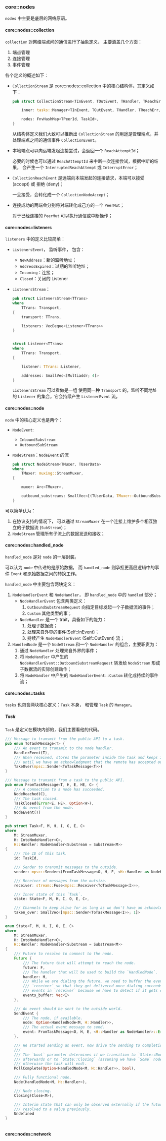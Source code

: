### core::nodes

`nodes` 中主要是底层的网络原语。



#### core::nodes::collection

`collection` 对网络端点间的通信进行了抽象定义， 主要涵盖几个方面：

1. 端点管理
2. 连接管理
3. 事件管理



各个定义的概述如下：

- `CollectionStream` 是 core::nodes::collection 中的核心结构体，其定义如下：

  ```rust
  pub struct CollectionStream<TInEvent, TOutEvent, THandler, TReachErr, THandlerErr, TUserData, TConnInfo = PeerId, TPeerId = PeerId> {
  
      inner: tasks::Manager<TInEvent, TOutEvent, THandler, TReachErr, THandlerErr, TaskState<TConnInfo, TUserData>, TConnInfo>,
  
      nodes: FnvHashMap<TPeerId, TaskId>,
  }
  
  
  ```

  从结构体定义我们大致可以推断出 `CollectionStream` 的用途是管理端点，并处理端点之间的通信事件 `CollectionEvent`。

- 本地端点可以向远端发起连接尝试，会返回一个 `ReachAttemptId`；

  必要的时候也可以通过 `ReachAttemptId` 来中断一次连接尝试，根据中断的结果， 会产生一个 `InterruptedReachAttempt` 或 `InterruptError`；

- `CollectionReachEvent` 是远端向本端发起的连接请求，本端可以接受 (accept) 或 拒绝 (deny)；

  一旦接受，会转化成一个 `CollectionNodeAccept`；

- 连接成功的两端会分别将对端转化成己方的一个 `PeerMut`；

  对于已经连接的 `PeerMut` 可以执行通信或中断操作；



#### core::nodes::listeners

`listeners` 中的定义比较简单：

- `ListenersEvent`， 监听事件， 包含：

  - `NewAddress`：新的监听地址；
  - `AddressExpired`：过期的监听地址；
  - `Incoming`：连接；
  - `Closed`：关闭的 Listener

- `ListenersStream`：

  ```rust
  pub struct ListenersStream<TTrans>
  where
      TTrans: Transport,
  {
      transport: TTrans,
  
      listeners: VecDeque<Listener<TTrans>>
  }
  
  
  struct Listener<TTrans>
  where
      TTrans: Transport,
  {
  
      listener: TTrans::Listener,
  
      addresses: SmallVec<[Multiaddr; 4]>
  }
  
  ```

   `ListenersStream` 可以看做是一组 使用同一种 `Transport` 的，监听不同地址的 `Listener` 的集合，它会持续产生 `ListenerEvent` 流。



#### core::nodes::node

`node` 中的核心定义也是两个：

- `NodeEvent`:

  - `InboundSubstream`
  - `OutboundSubStream`

- `NodeStream`：`NodeEvent` 的流

  ```rust
  pub struct NodeStream<TMuxer, TUserData>
  where
      TMuxer: muxing::StreamMuxer,
  {
  
      muxer: Arc<TMuxer>,
  
      outbound_substreams: SmallVec<[(TUserData, TMuxer::OutboundSubstream); 8]>,
  }
  
  ```

  

可以简单认为：

1. 在协议支持的情况下， 可以通过 `StreamMuxer` 在一个连接上维护多个相互独立的子数据流 (`SubStream`)；
2. `NodeStream` 管理所有子流上的数据发送和接收；



#### core::nodes::handled_node

`handled_node` 是对 `node` 的一层封装。

可以认为 `node` 中传递的是原始数据， 而 `handled_node` 则承担更高层逻辑中的事件 `Event` 和原始数据之间的转换工作。

`handled_node` 中主要包含两块定义：

1. `NodeHandlerEvent` 和 `NodeHandler`， 即 `handled_node` 中的 `handled` 部分；
   - `NodeHandlerEvent` 包含两类定义：
     1. `OutboundSubstreamRequest` 向指定目标发起一个子数据流的事件；
     2. `Custom` 其他类型的事；
   - `NodeHandler` 是一个 trait，具备如下的能力：
     1. 处理子数据流；
     2. 处理来自外界的事件(Self::InEvent)；
     3. 持续产生 `NodeHandlerEvent` (Self::OutEvent) 流；
2. `HandledNode` 是一个 `NodeStream` 和一个 `NodeHandler` 的组合，主要职责为：
   1. 通过 `NodeHandler` 处理来自外界的事件；
   2. 将 `NodeHandler` 中产生的 `NodeHandlerEvent::OutboundSubstreamRequest` 转发给 `NodeStream` 形成子数据流的实际创建动作；
   3. 将 `NodeHandler` 中产生的 `NodeHandlerEvent::Custom` 转化成持续的事件流；



#### core::nodes::tasks

`tasks` 也包含两块核心定义：`Task` 本身， 和管理 `Task` 的 `Manager`。



##### Task

 `Task` 是定义在模块内部的，我们主要看他的代码。

```rust
/// Message to transmit from the public API to a task.
pub enum ToTaskMessage<T> {
    /// An event to transmit to the node handler.
    HandlerEvent(T),
    /// When received, stores the parameter inside the task and keeps it alive
    /// until we have an acknowledgment that the remote has accepted our handshake.
    TakeOver(mpsc::Sender<ToTaskMessage<T>>)
}

/// Message to transmit from a task to the public API.
pub enum FromTaskMessage<T, H, E, HE, C> {
    /// A connection to a node has succeeded.
    NodeReached(C),
    /// The task closed.
    TaskClosed(Error<E, HE>, Option<H>),
    /// An event from the node.
    NodeEvent(T)
}

pub struct Task<F, M, H, I, O, E, C>
where
    M: StreamMuxer,
    H: IntoNodeHandler<C>,
    H::Handler: NodeHandler<Substream = Substream<M>>
{
    /// The ID of this task.
    id: TaskId,

    /// Sender to transmit messages to the outside.
    sender: mpsc::Sender<(FromTaskMessage<O, H, E, <H::Handler as NodeHandler>::Error, C>, TaskId)>,

    /// Receiver of messages from the outsize.
    receiver: stream::Fuse<mpsc::Receiver<ToTaskMessage<I>>>,

    /// Inner state of this `Task`.
    state: State<F, M, H, I, O, E, C>,

    /// Channels to keep alive for as long as we don't have an acknowledgment from the remote.
    taken_over: SmallVec<[mpsc::Sender<ToTaskMessage<I>>; 1]>
}

enum State<F, M, H, I, O, E, C>
where
    M: StreamMuxer,
    H: IntoNodeHandler<C>,
    H::Handler: NodeHandler<Substream = Substream<M>>
{
    /// Future to resolve to connect to the node.
    Future {
        /// The future that will attempt to reach the node.
        future: F,
        /// The handler that will be used to build the `HandledNode`.
        handler: H,
        /// While we are dialing the future, we need to buffer the events received on
        /// `receiver` so that they get delivered once dialing succeeds. We can't simply leave
        /// events in `receiver` because we have to detect if it gets closed.
        events_buffer: Vec<I>
    },

    /// An event should be sent to the outside world.
    SendEvent {
        /// The node, if available.
        node: Option<HandledNode<M, H::Handler>>,
        /// The actual event message to send.
        event: FromTaskMessage<O, H, E, <H::Handler as NodeHandler>::Error, C>
    },

    /// We started sending an event, now drive the sending to completion.
    ///
    /// The `bool` parameter determines if we transition to `State::Node`
    /// afterwards or to `State::Closing` (assuming we have `Some` node,
    /// otherwise the task will end).
    PollComplete(Option<HandledNode<M, H::Handler>>, bool),

    /// Fully functional node.
    Node(HandledNode<M, H::Handler>),

    /// Node closing.
    Closing(Close<M>),

    /// Interim state that can only be observed externally if the future
    /// resolved to a value previously.
    Undefined
}



```







#### core::nodes::network



